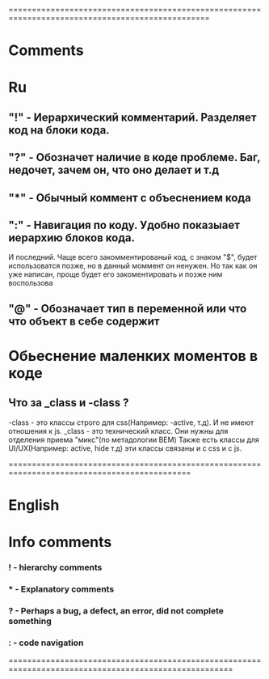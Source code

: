 =================================================================================================
# Comments

# Ru

## "!" - Иерархический комментарий. Разделяет код на блоки кода.

## "?" - Обозначет наличие в коде проблеме. Баг, недочет, зачем он, что оно делает и т.д

## "*" - Обычный коммент с объеснением кода

## ":" - Навигация по коду. Удобно показыает иерархию блоков кода.

И последний. Чаще всего закомментированый код, с знаком "$", будет использоватся позже, но в данный моммент он ненужен. Но так как он уже написан, проще будет его закоментировать и позже ним воспользова

## "@" - Обозначает тип в переменной или что что объект в себе содержит

# Обьеснение маленких моментов в коде

## Что за _class и -class ?
-class - это классы строго для css(Например: -active, т.д). И не имеют отношения к js. 
_class - это технический класс. Они нужны для отделения приема "микс"(по метадологии BEM)
Также есть классы для UI/UX(Например: active, hide  т.д) эти классы связаны и с css и с js.

=============================================================================================
# English

# Info comments
### ! - hierarchy comments
### * - Explanatory comments
### ? - Perhaps a bug, a defect, an error, did not complete something
### : - code navigation
======================================================================================================
